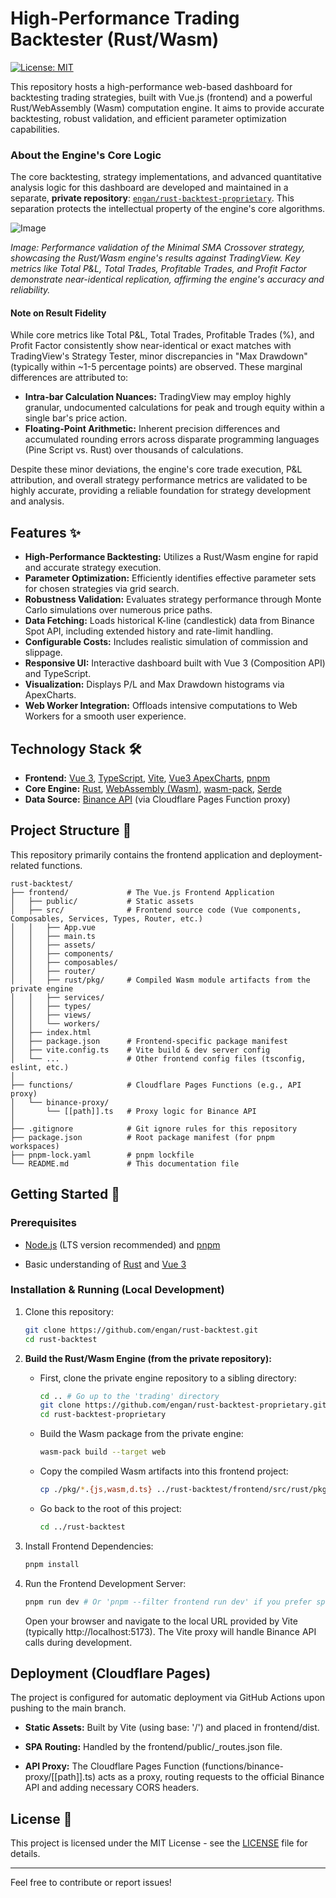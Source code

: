 # High-Performance Trading Backtester (Rust/Wasm)

[![License: MIT](https://img.shields.io/badge/License-MIT-yellow.svg)](LICENSE.md)

This repository hosts a high-performance web-based dashboard for backtesting trading strategies, built with Vue.js (frontend) and a powerful Rust/WebAssembly (Wasm) computation engine. It aims to provide accurate backtesting, robust validation, and efficient parameter optimization capabilities.

### About the Engine's Core Logic

The core backtesting, strategy implementations, and advanced quantitative analysis logic for this dashboard are developed and maintained in a separate, **private repository**: [`engan/rust-backtest-proprietary`](https://github.com/engan/rust-backtest-proprietary). This separation protects the intellectual property of the engine's core algorithms.

![Image](https://github.com/user-attachments/assets/9e0f3b50-84e5-49d7-a0f8-cca0decf3f41)

_Image: Performance validation of the Minimal SMA Crossover strategy, showcasing the Rust/Wasm engine's results against TradingView. Key metrics like Total P&L, Total Trades, Profitable Trades, and Profit Factor demonstrate near-identical replication, affirming the engine's accuracy and reliability._

#### Note on Result Fidelity

While core metrics like Total P&L, Total Trades, Profitable Trades (%), and Profit Factor consistently show near-identical or exact matches with TradingView's Strategy Tester, minor discrepancies in "Max Drawdown" (typically within ~1-5 percentage points) are observed. These marginal differences are attributed to:

*   **Intra-bar Calculation Nuances:** TradingView may employ highly granular, undocumented calculations for peak and trough equity within a single bar's price action.
*   **Floating-Point Arithmetic:** Inherent precision differences and accumulated rounding errors across disparate programming languages (Pine Script vs. Rust) over thousands of calculations.

Despite these minor deviations, the engine's core trade execution, P&L attribution, and overall strategy performance metrics are validated to be highly accurate, providing a reliable foundation for strategy development and analysis.

## Features ✨

-   **High-Performance Backtesting:** Utilizes a Rust/Wasm engine for rapid and accurate strategy execution.
-   **Parameter Optimization:** Efficiently identifies effective parameter sets for chosen strategies via grid search.
-   **Robustness Validation:** Evaluates strategy performance through Monte Carlo simulations over numerous price paths.
-   **Data Fetching:** Loads historical K-line (candlestick) data from Binance Spot API, including extended history and rate-limit handling.
-   **Configurable Costs:** Includes realistic simulation of commission and slippage.
-   **Responsive UI:** Interactive dashboard built with Vue 3 (Composition API) and TypeScript.
-   **Visualization:** Displays P/L and Max Drawdown histograms via ApexCharts.
-   **Web Worker Integration:** Offloads intensive computations to Web Workers for a smooth user experience.

## Technology Stack 🛠️

-   **Frontend:** [Vue 3](https://vuejs.org/), [TypeScript](https://www.typescriptlang.org/), [Vite](https://vitejs.dev/), [Vue3 ApexCharts](https://github.com/apexcharts/vue3-apexcharts), [pnpm](https://pnpm.io/)
-   **Core Engine:** [Rust](https://www.rust-lang.org/), [WebAssembly (Wasm)](https://webassembly.org/), [wasm-pack](https://rustwasm.github.io/wasm-pack/), [Serde](https://serde.rs/)
-   **Data Source:** [Binance API](https://binance-docs.github.io/apidocs/spot/en/) (via Cloudflare Pages Function proxy)

## Project Structure 📁

This repository primarily contains the frontend application and deployment-related functions.

```text
rust-backtest/
├── frontend/             # The Vue.js Frontend Application
│   ├── public/           # Static assets
│   ├── src/              # Frontend source code (Vue components, Composables, Services, Types, Router, etc.)
│   │   ├── App.vue
│   │   ├── main.ts
│   │   ├── assets/
│   │   ├── components/
│   │   ├── composables/
│   │   ├── router/
│   │   ├── rust/pkg/     # Compiled Wasm module artifacts from the private engine
│   │   ├── services/
│   │   ├── types/
│   │   ├── views/
│   │   └── workers/
│   ├── index.html
│   ├── package.json      # Frontend-specific package manifest
│   ├── vite.config.ts    # Vite build & dev server config
│   └── ...               # Other frontend config files (tsconfig, eslint, etc.)
│
├── functions/            # Cloudflare Pages Functions (e.g., API proxy)
│   └── binance-proxy/
│       └── [[path]].ts   # Proxy logic for Binance API
│
├── .gitignore            # Git ignore rules for this repository
├── package.json          # Root package manifest (for pnpm workspaces)
├── pnpm-lock.yaml        # pnpm lockfile
└── README.md             # This documentation file
```

Getting Started 🚀
------------------

### Prerequisites

*   [Node.js](https://www.google.com/url?sa=E&q=https://nodejs.org/) (LTS version recommended) and [pnpm](https://www.google.com/url?sa=E&q=https://pnpm.io/installation)
    
*   Basic understanding of [Rust](https://www.google.com/url?sa=E&q=https://www.rust-lang.org/) and [Vue 3](https://www.google.com/url?sa=E&q=https://vuejs.org/)
    

### Installation & Running (Local Development)

1.  Clone this repository:
     ```bash
    git clone https://github.com/engan/rust-backtest.git
    cd rust-backtest
    ```
    
2.  **Build the Rust/Wasm Engine (from the private repository):**
    
    *   First, clone the private engine repository to a sibling directory:
        ```bash
        cd .. # Go up to the 'trading' directory
        git clone https://github.com/engan/rust-backtest-proprietary.git # This will require authentication
        cd rust-backtest-proprietary
        ```
    *   Build the Wasm package from the private engine:
        ```bash
        wasm-pack build --target web
        ```
        
    *   Copy the compiled Wasm artifacts into this frontend project:
        ```bash
        cp ./pkg/*.{js,wasm,d.ts} ../rust-backtest/frontend/src/rust/pkg/
        ```
        
    *   Go back to the root of this project:
        ```bash
        cd ../rust-backtest
        ```
        
3.  Install Frontend Dependencies:
    ```bash
    pnpm install
    ```
    
4.  Run the Frontend Development Server:
    ```bash
    pnpm run dev # Or 'pnpm --filter frontend run dev' if you prefer specifying the workspace filter
    ```
    Open your browser and navigate to the local URL provided by Vite (typically http://localhost:5173). The Vite proxy will handle Binance API calls during development.
    

Deployment (Cloudflare Pages)
-----------------------------

The project is configured for automatic deployment via GitHub Actions upon pushing to the main branch.

*   **Static Assets:** Built by Vite (using base: '/') and placed in frontend/dist.
    
*   **SPA Routing:** Handled by the frontend/public/\_routes.json file.
    
*   **API Proxy:** The Cloudflare Pages Function (functions/binance-proxy/\[[path]]\.ts) acts as a proxy, routing requests to the official Binance API and adding necessary CORS headers.
    

License 📄
----------

This project is licensed under the MIT License - see the [LICENSE](https://www.google.com/url?sa=E&q=LICENSE.md) file for details.

----------
Feel free to contribute or report issues!